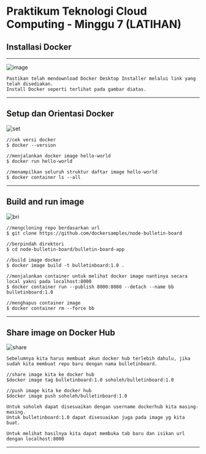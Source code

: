 # Praktikum Teknologi Cloud Computing - Minggu 7 (LATIHAN)

## Installasi Docker 

---
![image](https://github.com/saputrayudit/tekn-cloud-computing/assets/79730184/d5dc9fa2-75cf-4fee-a31c-e1f23a521265)
```
Pastikan telah mendownload Docker Desktop Installer melalui link yang telah disediakan.
Install Docker seperti terlihat pada gambar diatas.
```
---
## Setup dan Orientasi Docker

![set](gs-docker-01.png)
```
//cek versi docker
$ docker --version

//menjalankan docker image hello-world
$ docker run hello-world

//menampilkan seluruh struktur daftar image hello-world
$ docker container ls --all
```
---
## Build and run image

![bri](gs-docker-02.png)
```
//mengcloning repo berdasarkan url
$ git clone https://github.com/dockersamples/node-bulletin-board

//berpindah direktori
$ cd node-bulletin-board/bulletin-board-app

//build image docker
$ docker image build -t bulletinboard:1.0 .

//menjalankan container untuk melihat docker image nantinya secara local yakni pada localhost:8000
$ docker container run --publish 8000:8080 --detach --name bb bulletinboard:1.0

//menghapus container image
$ docker container rm --force bb
```
---
## Share image on Docker Hub

![share](gs-docker-03.png)
```
Sebelumnya kita harus membuat akun docker hub terlebih dahulu, jika sudah kita membuat repo baru dengan nama bulletinboard.

//share image kita ke docker hub
$docker image tag bulletinboard:1.0 soholeh/bulletinboard:1.0

//push image kita ke docker hub
$docker image push soholeh/bulletinboard:1.0

Untuk soholeh dapat disesuaikan dengan username dockerhub kita masing-masing.
Untuk bulletinboard:1.0 dapat disesuaikan juga pada image yg kita buat.

Untuk melihat hasilnya kita dapat membuka tab baru dan isikan url dengan localhost:8000
```
---


